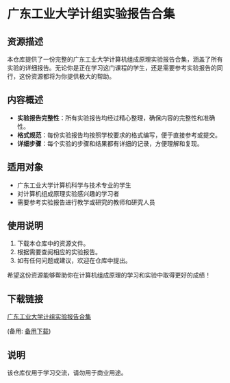 # 广东工业大学计组实验报告合集

## 资源描述

本仓库提供了一份完整的广东工业大学计算机组成原理实验报告合集，涵盖了所有实验的详细报告。无论你是正在学习这门课程的学生，还是需要参考实验报告的同行，这份资源都将为你提供极大的帮助。

## 内容概述

- **实验报告完整性**：所有实验报告均经过精心整理，确保内容的完整性和准确性。
- **格式规范**：每份实验报告均按照学校要求的格式编写，便于直接参考或提交。
- **详细步骤**：每个实验的步骤和结果都有详细的记录，方便理解和复现。

## 适用对象

- 广东工业大学计算机科学与技术专业的学生
- 对计算机组成原理实验感兴趣的学习者
- 需要参考实验报告进行教学或研究的教师和研究人员

## 使用说明

1. 下载本仓库中的资源文件。
2. 根据需要查阅相应的实验报告。
3. 如有任何问题或建议，欢迎在仓库中提出。

希望这份资源能够帮助你在计算机组成原理的学习和实验中取得更好的成绩！

## 下载链接
[广东工业大学计组实验报告合集](https://pan.quark.cn/s/0e70fa47ddc8) 

(备用: [备用下载](https://pan.baidu.com/s/173OhbLooK9dtQOIl2veLCA?pwd=1234))

## 说明

该仓库仅用于学习交流，请勿用于商业用途。
